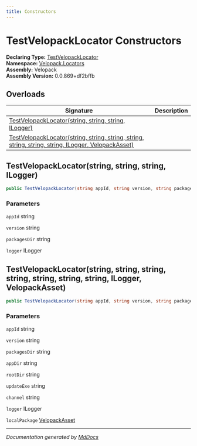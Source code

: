 ```yaml
---
title: Constructors
---
```

<!--  
  <auto-generated>   
    The contents of this file were generated by a tool.  
    Changes to this file may be list if the file is regenerated  
  </auto-generated>   
-->

# TestVelopackLocator Constructors

**Declaring Type:** [TestVelopackLocator](../index.md)  
**Namespace:** [Velopack.Locators](../../index.md)  
**Assembly:** Velopack  
**Assembly Version:** 0.0.869+df2bffb

## Overloads

| Signature                                                                                                                                                                                         | Description |
| ------------------------------------------------------------------------------------------------------------------------------------------------------------------------------------------------- | ----------- |
| [TestVelopackLocator(string, string, string, ILogger)](#testvelopacklocatorstring-string-string-ilogger)                                                                                          |             |
| [TestVelopackLocator(string, string, string, string, string, string, string, ILogger, VelopackAsset)](#testvelopacklocatorstring-string-string-string-string-string-string-ilogger-velopackasset) |             |

## TestVelopackLocator(string, string, string, ILogger)

```csharp
public TestVelopackLocator(string appId, string version, string packagesDir, ILogger logger = null);
```

### Parameters

`appId`  string

`version`  string

`packagesDir`  string

`logger`  ILogger

## TestVelopackLocator(string, string, string, string, string, string, string, ILogger, VelopackAsset)

```csharp
public TestVelopackLocator(string appId, string version, string packagesDir, string appDir, string rootDir, string updateExe, string channel = null, ILogger logger = null, VelopackAsset localPackage = null);
```

### Parameters

`appId`  string

`version`  string

`packagesDir`  string

`appDir`  string

`rootDir`  string

`updateExe`  string

`channel`  string

`logger`  ILogger

`localPackage`  [VelopackAsset](../../../VelopackAsset/index.md)

___

*Documentation generated by [MdDocs](https://github.com/ap0llo/mddocs)*

